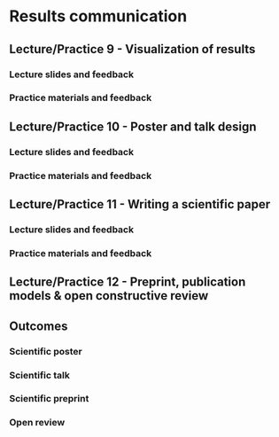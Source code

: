 # Results communication

## Lecture/Practice 9 - Visualization of results

### Lecture slides and feedback

### Practice materials and feedback

## Lecture/Practice 10 - Poster and talk design

### Lecture slides and feedback

### Practice materials and feedback

## Lecture/Practice 11 - Writing a scientific paper

### Lecture slides and feedback

### Practice materials and feedback

## Lecture/Practice 12 - Preprint, publication models & open constructive review

## Outcomes

### Scientific poster

### Scientific talk

### Scientific preprint

### Open review

